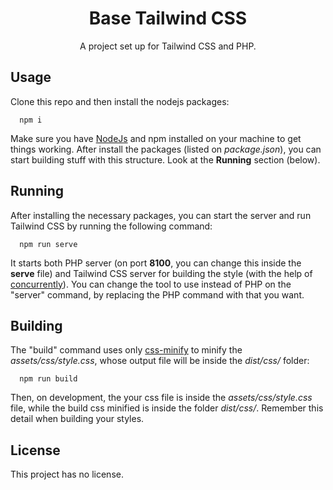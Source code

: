 <h1 align="center"> Base Tailwind CSS</h1>

<p align="center">A project set up for Tailwind CSS and PHP.</p>

## Usage
Clone this repo and then install the nodejs packages:
```
  npm i
```
Make sure you have [NodeJs](https://nodejs.org/en) and npm installed on your
machine to get things working. After install the packages (listed on _package.json_),
you can start building stuff with this structure. Look at the __Running__ section (below).

## Running
After installing the necessary packages, you can start the server
and run Tailwind CSS by running the following command:
```
  npm run serve
```
It starts both PHP server (on port __8100__, you can change this inside the __serve__ file)
and Tailwind CSS server for building the style (with the help of
[concurrently](https://github.com/open-cli-tools/concurrently)).
You can change the tool to use instead of PHP on the "server" command,
by replacing the PHP command with that you want.

## Building
The "build" command uses only [css-minify](https://github.com/purple-force/css-minify)
to minify the _assets/css/style.css_, whose output file will be inside the _dist/css/_ folder:
```
  npm run build
```
Then, on development, the your css file is inside the _assets/css/style.css_ file, while
the build css minified is inside the folder _dist/css/_. Remember this detail when building
your styles.

## License
This project has no license.
